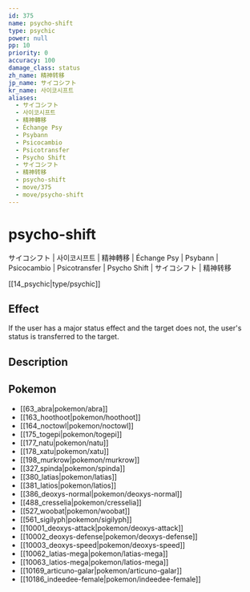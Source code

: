 ```yaml
---
id: 375
name: psycho-shift
type: psychic
power: null
pp: 10
priority: 0
accuracy: 100
damage_class: status
zh_name: 精神转移
jp_name: サイコシフト
kr_name: 사이코시프트
aliases:
  - サイコシフト
  - 사이코시프트
  - 精神轉移
  - Échange Psy
  - Psybann
  - Psicocambio
  - Psicotransfer
  - Psycho Shift
  - サイコシフト
  - 精神转移
  - psycho-shift
  - move/375
  - move/psycho-shift
---
```

# psycho-shift
    
サイコシフト | 사이코시프트 | 精神轉移 | Échange Psy | Psybann | Psicocambio | Psicotransfer | Psycho Shift | サイコシフト | 精神转移

[[14_psychic|type/psychic]]

## Effect

If the user has a major status effect and the target does not, the user's status is transferred to the target.

## Description



## Pokemon

- [[63_abra|pokemon/abra]]
- [[163_hoothoot|pokemon/hoothoot]]
- [[164_noctowl|pokemon/noctowl]]
- [[175_togepi|pokemon/togepi]]
- [[177_natu|pokemon/natu]]
- [[178_xatu|pokemon/xatu]]
- [[198_murkrow|pokemon/murkrow]]
- [[327_spinda|pokemon/spinda]]
- [[380_latias|pokemon/latias]]
- [[381_latios|pokemon/latios]]
- [[386_deoxys-normal|pokemon/deoxys-normal]]
- [[488_cresselia|pokemon/cresselia]]
- [[527_woobat|pokemon/woobat]]
- [[561_sigilyph|pokemon/sigilyph]]
- [[10001_deoxys-attack|pokemon/deoxys-attack]]
- [[10002_deoxys-defense|pokemon/deoxys-defense]]
- [[10003_deoxys-speed|pokemon/deoxys-speed]]
- [[10062_latias-mega|pokemon/latias-mega]]
- [[10063_latios-mega|pokemon/latios-mega]]
- [[10169_articuno-galar|pokemon/articuno-galar]]
- [[10186_indeedee-female|pokemon/indeedee-female]]

